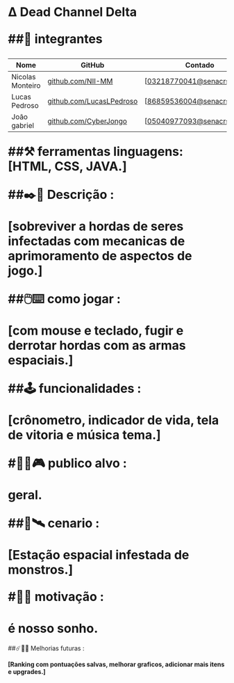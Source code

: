 <H1>Δ Dead Channel Delta

##👥 integrantes 

|Nome            |GitHub                                                      |Contado                     |
|----------------|------------------------------------------------------------|----------------------------|
|Nicolas Monteiro|[github.com/NII-MM](https://githun.com/NII-MM)              |[03218770041@senacrs.edu.br]|
|Lucas Pedroso   |[github.com/LucasLPedroso](https://github.com/LucasLPedroso)|[86859536004@senacrs.edu.br]|
|João gabriel    |[github.com/CyberJongo](https://github.com/CyberJongo)      |[05040977093@senacrs.edu.br]|



##⚒️ ferramentas 
**linguagens**:[HTML, CSS, JAVA.]

##✒️📜 Descrição : 

[sobreviver a hordas de seres infectadas com mecanicas de aprimoramento de aspectos de jogo.]

##🖱️⌨️ como jogar :

**[com mouse e teclado, fugir e derrotar hordas com as armas espaciais.]**

##🕹️ funcionalidades :

**[crônometro, indicador de vida, tela de vitoria e música tema.]**

#🧍‍♂️🎮 publico alvo :

geral.

##🌌🛰️ cenario : 

**[Estação espacial infestada de monstros.]**

#👾✊ motivação :

<h1>é nosso sonho.</h1>

##☄️🤖🚀 Melhorias futuras : 

**[Ranking com pontuações salvas, melhorar graficos, adicionar mais itens e upgrades.]**
